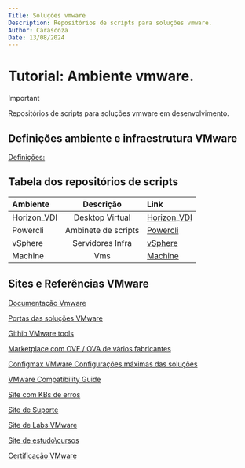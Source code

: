 ```yaml
---
Title: Soluções vmware
Description: Repositórios de scripts para soluções vmware.
Author: Carascoza
Date: 13/08/2024
---
```


# Tutorial: Ambiente vmware.

>[!IMPORTANT]
>Repositórios de scripts para soluções vmware em desenvolvimento.

## Definições ambiente e infraestrutura VMware
[Definições:](./definicoes.md)

## Tabela dos repositórios de scripts

| Ambiente              | Descrição                   | Link                                                       |
|:-----------           |    :---------:              |:----                                                       |
| Horizon_VDI           | Desktop Virtual             |[ Horizon_VDI](./Horizon_VDI/README.md)                     |
| Powercli              | Ambinete de scripts         |[ Powercli](./Powercli/README.MD)                           |
| vSphere               | Servidores Infra            |[ vSphere](./vSphere/README.md)                             |
| Machine               | Vms                         |[ Machine](./Machine/README.md)                             |

## Sites e Referências VMware

[Documentação Vmware](https://docs.vmware.com)

[Portas das soluções VMware](https://ports.esp.vmware.com/)

[Githib VMware tools](https://github.com/vmware/open-vm-tools)

[Marketplace com OVF / OVA de vários fabricantes](https://marketplace.cloud.vmware.com/)

[Configmax VMware Configurações máximas das soluções](https://configmax.esp.vmware.com/home)

[VMware Compatibility Guide](https://www.vmware.com/resources/compatibility/search.php)

[Site com KBs de erros](https://kb.vmware.com/s/)

[Site de Suporte](https://www.vmware.com/support/services.html)

[Site de Labs VMware](https://labs.hol.vmware.com)

[Site de estudo\cursos](https://www.vmware.com/learning.html)

[Certificação VMware](https://www.vmware.com/learning/certification.html)

